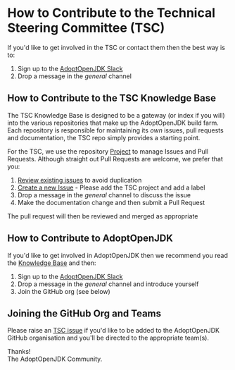 # How to Contribute to the Technical Steering Committee (TSC)

If you'd like to get involved in the TSC or contact them then the best way is to:

 1. Sign up to the [AdoptOpenJDK Slack](https://adoptopenjdk.net/slack.html)
 1. Drop a message in the _general_ channel

## How to Contribute to the TSC Knowledge Base

The TSC Knowledge Base is designed to be a gateway (or index if you will) into the various repositories that make up the AdoptOpenJDK build farm.  Each repository is responsible for maintaining its _own_ issues, pull requests and documentation, the TSC repo simply provides a starting point.

For the TSC, we use the repository [Project](https://github.com/AdoptOpenJDK/TSC/projects/1) to manage Issues and Pull Requests.  Although straight out Pull Requests are welcome, we prefer that you:

 1. [Review existing issues](https://github.com/AdoptOpenJDK/TSC/issues) to avoid duplication
 1. [Create a new Issue](https://github.com/AdoptOpenJDK/TSC/issues/new) - Please add the TSC project and add a label
 1. Drop a message in the _general_ channel to discuss the issue
 1. Make the documentation change and then submit a Pull Request

The pull request will then be reviewed and merged as appropriate

## How to Contribute to AdoptOpenJDK

If you'd like to get involved in AdoptOpenJDK then we recommend you read the [Knowledge Base](README.md) and then:

 1. Sign up to the [AdoptOpenJDK Slack](https://adoptopenjdk.net/slack.html)
 1. Drop a message in the _general_ channel and introduce yourself
 1. Join the GitHub org (see below)

## Joining the GitHub Org and Teams

Please raise an [TSC issue](https://github.com/AdoptOpenJDK/TSC/issues) if you'd like to be added to the AdoptOpenJDK GitHub organisation and you'll be directed to the appropriate team(s).

Thanks!  
The AdoptOpenJDK Community.
